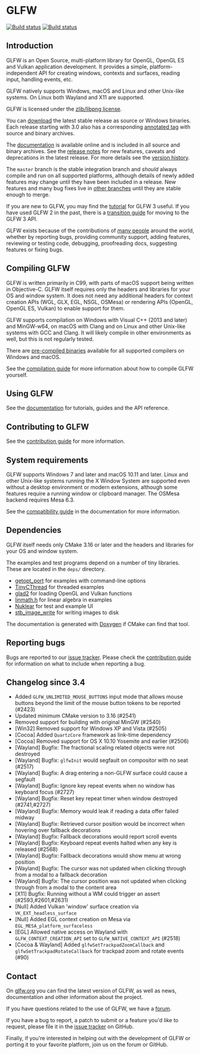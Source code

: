 # GLFW

[![Build status](https://github.com/glfw/glfw/actions/workflows/build.yml/badge.svg)](https://github.com/glfw/glfw/actions)
[![Build status](https://ci.appveyor.com/api/projects/status/0kf0ct9831i5l6sp/branch/master?svg=true)](https://ci.appveyor.com/project/elmindreda/glfw)

## Introduction

GLFW is an Open Source, multi-platform library for OpenGL, OpenGL ES and Vulkan
application development.  It provides a simple, platform-independent API for
creating windows, contexts and surfaces, reading input, handling events, etc.

GLFW natively supports Windows, macOS and Linux and other Unix-like systems.  On
Linux both Wayland and X11 are supported.

GLFW is licensed under the [zlib/libpng
license](https://www.glfw.org/license.html).

You can [download](https://www.glfw.org/download.html) the latest stable release
as source or Windows binaries.  Each release starting with 3.0 also has
a corresponding [annotated tag](https://github.com/glfw/glfw/releases) with
source and binary archives.

The [documentation](https://www.glfw.org/docs/latest/) is available online and is
included in all source and binary archives.  See the [release
notes](https://www.glfw.org/docs/latest/news.html) for new features, caveats and
deprecations in the latest release.  For more details see the [version
history](https://www.glfw.org/changelog.html).

The `master` branch is the stable integration branch and _should_ always compile
and run on all supported platforms, although details of newly added features may
change until they have been included in a release.  New features and many bug
fixes live in [other branches](https://github.com/glfw/glfw/branches/all) until
they are stable enough to merge.

If you are new to GLFW, you may find the
[tutorial](https://www.glfw.org/docs/latest/quick.html) for GLFW 3 useful.  If
you have used GLFW 2 in the past, there is a [transition
guide](https://www.glfw.org/docs/latest/moving.html) for moving to the GLFW
3 API.

GLFW exists because of the contributions of [many people](CONTRIBUTORS.md)
around the world, whether by reporting bugs, providing community support, adding
features, reviewing or testing code, debugging, proofreading docs, suggesting
features or fixing bugs.


## Compiling GLFW

GLFW is written primarily in C99, with parts of macOS support being written in
Objective-C.  GLFW itself requires only the headers and libraries for your OS
and window system.  It does not need any additional headers for context creation
APIs (WGL, GLX, EGL, NSGL, OSMesa) or rendering APIs (OpenGL, OpenGL ES, Vulkan)
to enable support for them.

GLFW supports compilation on Windows with Visual C++ (2013 and later) and
MinGW-w64, on macOS with Clang and on Linux and other Unix-like systems with GCC
and Clang.  It will likely compile in other environments as well, but this is
not regularly tested.

There are [pre-compiled binaries](https://www.glfw.org/download.html) available
for all supported compilers on Windows and macOS.

See the [compilation guide](https://www.glfw.org/docs/latest/compile.html) for
more information about how to compile GLFW yourself.


## Using GLFW

See the [documentation](https://www.glfw.org/docs/latest/) for tutorials, guides
and the API reference.


## Contributing to GLFW

See the [contribution
guide](https://github.com/glfw/glfw/blob/master/docs/CONTRIBUTING.md) for
more information.


## System requirements

GLFW supports Windows 7 and later and macOS 10.11 and later.  Linux and other
Unix-like systems running the X Window System are supported even without
a desktop environment or modern extensions, although some features require
a running window or clipboard manager.  The OSMesa backend requires Mesa 6.3.

See the [compatibility guide](https://www.glfw.org/docs/latest/compat.html)
in the documentation for more information.


## Dependencies

GLFW itself needs only CMake 3.16 or later and the headers and libraries for your
OS and window system.

The examples and test programs depend on a number of tiny libraries.  These are
located in the `deps/` directory.

 - [getopt\_port](https://github.com/kimgr/getopt_port/) for examples
   with command-line options
 - [TinyCThread](https://github.com/tinycthread/tinycthread) for threaded
   examples
 - [glad2](https://github.com/Dav1dde/glad) for loading OpenGL and Vulkan
   functions
 - [linmath.h](https://github.com/datenwolf/linmath.h) for linear algebra in
   examples
 - [Nuklear](https://github.com/Immediate-Mode-UI/Nuklear) for test and example UI
 - [stb\_image\_write](https://github.com/nothings/stb) for writing images to disk

The documentation is generated with [Doxygen](https://doxygen.org/) if CMake can
find that tool.


## Reporting bugs

Bugs are reported to our [issue tracker](https://github.com/glfw/glfw/issues).
Please check the [contribution
guide](https://github.com/glfw/glfw/blob/master/docs/CONTRIBUTING.md) for
information on what to include when reporting a bug.


## Changelog since 3.4

 - Added `GLFW_UNLIMITED_MOUSE_BUTTONS` input mode that allows mouse buttons beyond
   the limit of the mouse button tokens to be reported (#2423)
 - Updated minimum CMake version to 3.16 (#2541)
 - Removed support for building with original MinGW (#2540)
 - [Win32] Removed support for Windows XP and Vista (#2505)
 - [Cocoa] Added `QuartzCore` framework as link-time dependency
 - [Cocoa] Removed support for OS X 10.10 Yosemite and earlier (#2506)
 - [Wayland] Bugfix: The fractional scaling related objects were not destroyed
 - [Wayland] Bugfix: `glfwInit` would segfault on compositor with no seat (#2517)
 - [Wayland] Bugfix: A drag entering a non-GLFW surface could cause a segfault
 - [Wayland] Bugfix: Ignore key repeat events when no window has keyboard focus (#2727)
 - [Wayland] Bugfix: Reset key repeat timer when window destroyed (#2741,#2727)
 - [Wayland] Bugfix: Memory would leak if reading a data offer failed midway
 - [Wayland] Bugfix: Retrieved cursor position would be incorrect when hovering over
                     fallback decorations
 - [Wayland] Bugfix: Fallback decorations would report scroll events
 - [Wayland] Bugfix: Keyboard repeat events halted when any key is released (#2568)
 - [Wayland] Bugfix: Fallback decorations would show menu at wrong position
 - [Wayland] Bugfix: The cursor was not updated when clicking through from
   a modal to a fallback decoration
 - [Wayland] Bugfix: The cursor position was not updated when clicking through
   from a modal to the content area
 - [X11] Bugfix: Running without a WM could trigger an assert (#2593,#2601,#2631)
 - [Null] Added Vulkan 'window' surface creation via `VK_EXT_headless_surface`
 - [Null] Added EGL context creation on Mesa via `EGL_MESA_platform_surfaceless`
 - [EGL] Allowed native access on Wayland with `GLFW_CONTEXT_CREATION_API` set to
   `GLFW_NATIVE_CONTEXT_API` (#2518)
 - [Cocoa & Wayland] Added `glfwSetTrackpadZoomCallback` and `glfwSetTrackpadRotateCallback`
   for trackpad zoom and rotate events (#90)


## Contact

On [glfw.org](https://www.glfw.org/) you can find the latest version of GLFW, as
well as news, documentation and other information about the project.

If you have questions related to the use of GLFW, we have a
[forum](https://discourse.glfw.org/).

If you have a bug to report, a patch to submit or a feature you'd like to
request, please file it in the
[issue tracker](https://github.com/glfw/glfw/issues) on GitHub.

Finally, if you're interested in helping out with the development of GLFW or
porting it to your favorite platform, join us on the forum or GitHub.

